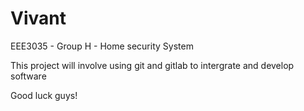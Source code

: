 # Vivant

EEE3035 - Group H - Home security System

This project will involve using git and gitlab to intergrate and develop software

Good luck guys!